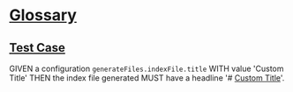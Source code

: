 # [Glossary](#glossary)

## [Test Case](#test-case)

GIVEN a configuration `generateFiles.indexFile.title` WITH value 'Custom Title'
THEN the index file generated MUST have a headline
'# [Custom Title][1]'.

[1]: #custom-title
